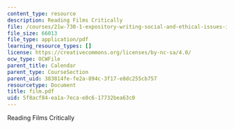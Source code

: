 ```yaml
---
content_type: resource
description: Reading Films Critically
file: /courses/21w-730-1-expository-writing-social-and-ethical-issues-in-print-photography-and-film-fall-2005/5f8acf84ea1a7ecae0c617732bea63c0_film.pdf
file_size: 66013
file_type: application/pdf
learning_resource_types: []
license: https://creativecommons.org/licenses/by-nc-sa/4.0/
ocw_type: OCWFile
parent_title: Calendar
parent_type: CourseSection
parent_uid: 383814fe-fe2a-894c-3f17-e8dc255cb757
resourcetype: Document
title: film.pdf
uid: 5f8acf84-ea1a-7eca-e0c6-17732bea63c0
---
```

Reading Films Critically